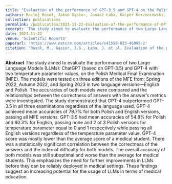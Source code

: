 ```yaml
---
title: "Evaluation of the performance of GPT-3.5 and GPT-4 on the Polish Medical Final Examination"
authors: Maciej Rosoł, Jakub Gąsior, Jonasz Łaba, Kacper Korzeniewski, Marcel Młyńczak
collection: publications
permalink: /publication/2023-11-22-Evaluation-of-the-performance-of-GPT-3.5-and-GPT-4
excerpt: 'The study aimed to evaluate the performance of two Large Language Models (LLMs): ChatGPT (based on GPT-3.5) and GPT-4 with two temperature parameter values, on the Polish Medical Final Examination (MFE).'
date: 2023-11-22
venue: 'Scientific Reports'
paperurl: 'https://www.nature.com/articles/s41598-023-46995-z'
citation: 'Rosoł, M., Gąsior, J.S., Łaba, J. et al. Evaluation of the performance of GPT-3.5 and GPT-4 on the Polish Medical Final Examination. Sci Rep 13, 20512 (2023). https://doi.org/10.1038/s41598-023-46995-z'
---
```


**Abstract**
The study aimed to evaluate the performance of two Large Language Models (LLMs): ChatGPT (based on GPT-3.5) and GPT-4 with two temperature parameter values, on the Polish Medical Final Examination (MFE). The models were tested on three editions of the MFE from: Spring 2022, Autumn 2022, and Spring 2023 in two language versions—English and Polish. The accuracies of both models were compared and the relationships between the correctness of answers with the answer’s metrics were investigated. The study demonstrated that GPT-4 outperformed GPT-3.5 in all three examinations regardless of the language used. GPT-4 achieved mean accuracies of 79.7% for both Polish and English versions, passing all MFE versions. GPT-3.5 had mean accuracies of 54.8% for Polish and 60.3% for English, passing none and 2 of 3 Polish versions for temperature parameter equal to 0 and 1 respectively while passing all English versions regardless of the temperature parameter value. GPT-4 score was mostly lower than the average score of a medical student. There was a statistically significant correlation between the correctness of the answers and the index of difficulty for both models. The overall accuracy of both models was still suboptimal and worse than the average for medical students. This emphasizes the need for further improvements in LLMs before they can be reliably deployed in medical settings. These findings suggest an increasing potential for the usage of LLMs in terms of medical education.